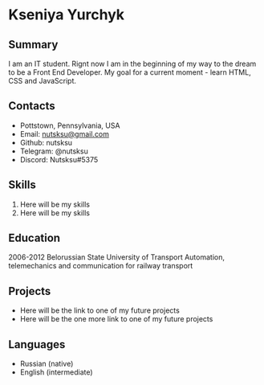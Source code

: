 # Kseniya Yurchyk

## Summary
I am an IT student. Rignt now I am in the beginning of my way to the dream to be a Front End Developer. My goal for a current moment - learn HTML, CSS and JavaScript.

## Contacts
+ Pottstown, Pennsylvania, USA
+ Email: nutsksu@gmail.com
+ Github: nutsksu
+ Telegram: @nutsksu
+ Discord: Nutsksu#5375

## Skills
1.  Here will be my skills
2. Here will be my skills

## Education
2006-2012 Belorussian State University of Transport
Automation, telemechanics and communication for railway transport

## Projects
* Here will be the link to one of my future projects
* Here will be the one more link to one of my future projects

 ## Languages
 * Russian (native)
 * English (intermediate)
